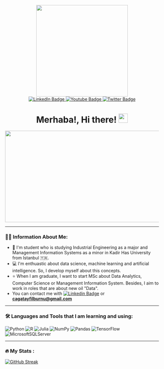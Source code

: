 <div id="header" align="center">
  <img src="https://media.giphy.com/media/wwg1suUiTbCY8H8vIA/giphy-downsized-large.gif" width="300"/>
</div>

<div id="badges", align="center">
  <a href="https://www.linkedin.com/in/cagatayfilburnu">
    <img src="https://img.shields.io/badge/LinkedIn-blue?style=for-the-badge&logo=linkedin&logoColor=white" alt="LinkedIn Badge"/>
  </a>
  <a href="https://medium.com/@cagatayfilburnu">
    <img src="https://img.shields.io/badge/Medium-12100E?style=for-the-badge&logo=medium&logoColor=white" alt="Youtube Badge"/>
  </a>
  <a href="https://twitter.com/cagatayfilburnu">
    <img src="https://img.shields.io/badge/Twitter-blue?style=for-the-badge&logo=twitter&logoColor=white" alt="Twitter Badge"/>
  </a>
</div>

<h1 align="center">
  Merhaba!, Hi there! 
  <img src="https://media.giphy.com/media/hvRJCLFzcasrR4ia7z/giphy.gif" width="30px"/>
</h1>

<div align="center">
  <img src="https://media.giphy.com/media/xT9C25UNTwfZuk85WP/giphy-downsized.gif" width="600" height="300"/>
</div>

---

### :man_technologist: Information About Me:
- 🏫 I'm student who is studying Industrial Engineering as a major and Management Information Systems as a minor in Kadir Has University from Istanbul 🇹🇷.
- 💻 I'm enthuastic about data science, machine learning and artificial intelligence. So, I develop myself about this concepts.
- ⭐ When I am graduate, I want to start MSc about Data Analytics, Computer Science or Management Information System. Besides, I aim to work in roles that are about new oil "Data".
- You can contact me with [![Linkedin Badge](https://img.shields.io/badge/-LinkedIn-blue?style=flat-square&logo=LinkedIn&logoColor=white)](https://www.linkedin.com/in/cagatayfilburnu)
 or **cagatayfilburnu@gmail.com**

---

### :hammer_and_wrench: Languages and Tools that I am learning and using:
![Python](https://img.shields.io/badge/python-3670A0?style=for-the-badge&logo=python&logoColor=ffdd54) ![R](https://img.shields.io/badge/r-%23276DC3.svg?style=for-the-badge&logo=r&logoColor=white) 	![Julia](https://img.shields.io/badge/-Julia-9558B2?style=for-the-badge&logo=julia&logoColor=white) ![NumPy](https://img.shields.io/badge/numpy-%23013243.svg?style=for-the-badge&logo=numpy&logoColor=white) ![Pandas](https://img.shields.io/badge/pandas-%23150458.svg?style=for-the-badge&logo=pandas&logoColor=white) ![TensorFlow](https://img.shields.io/badge/TensorFlow-%23FF6F00.svg?style=for-the-badge&logo=TensorFlow&logoColor=white) ![MicrosoftSQLServer](https://img.shields.io/badge/Microsoft%20SQL%20Sever-CC2927?style=for-the-badge&logo=microsoft%20sql%20server&logoColor=white) 

---

### :fire: My Stats :
[![GitHub Streak](https://github-readme-streak-stats.herokuapp.com/?user=cagatayfilburnu&theme=dark&background=000000)](https://git.io/streak-stats)


<!--
**cagatayfilburnu/CagatayFilburnu** is a ✨ _special_ ✨ repository because its `README.md` (this file) appears on your GitHub profile.
![Top Langs](https://github-readme-stats.vercel.app/api/top-langs/?username=cagatayfilburnu&layout=compact&theme=vision-friendly-dark)
https://gprm.itsvg.ina/

- 🔭 I’m currently working on ...
- 🌱 I’m currently learning ...
- 👯 I’m looking to collaborate on ...
- 🤔 I’m looking for help with ...
- 💬 Ask me about ...
- 📫 How to reach me: ...
- 😄 Pronouns: ...
- ⚡ Fun fact: ...

<h1>
  Merhaba!, Hi there! 
  <img src="https://media.giphy.com/media/hvRJCLFzcasrR4ia7z/giphy.gif" width="30px"/>
</h1>

[![](https://visitcount.itsvg.in/api?id=cagatayfilburnu&icon=0&color=0)](https://visitcount.itsvg.in)

<div id="badges">
  <a href="https://www.linkedin.com/in/cagatayfilburnu/">
    <img src="https://img.shields.io/badge/LinkedIn-blue?style=for-the-badge&logo=linkedin&logoColor=white" alt="LinkedIn Badge"/>
  </a>
  <a href="https://twitter.com/cagatayfilburnu">
    <img src="https://img.shields.io/badge/Twitter-blue?style=for-the-badge&logo=twitter&logoColor=white" alt="Twitter Badge"/>
  </a>
</div>
-->

<!-- Proudly created with GPRM ( https://gprm.itsvg.in ) -->
<!--
ConvergenceError: 
The model did not converge. Try adding a larger penalizer to see if that helps convergence.
-->
